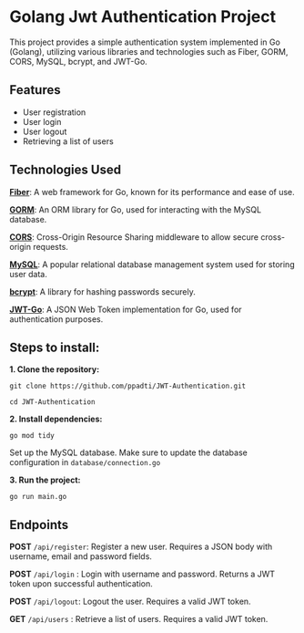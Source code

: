 # Golang Jwt Authentication Project
This project provides a simple authentication system implemented in Go (Golang), utilizing various libraries and technologies such as Fiber, GORM, CORS, MySQL, bcrypt, and JWT-Go.

## Features
  - User registration
  - User login
  - User logout
  - Retrieving a list of users


## Technologies Used
 **[Fiber](https://docs.gofiber.io/)**: A web framework for Go, known for its performance and ease of use.

**[GORM](https://gorm.io/docs/)**: An ORM library for Go, used for interacting with the MySQL database.

**[CORS](https://docs.gofiber.io/api/middleware/cors/)**: Cross-Origin Resource Sharing middleware to allow secure cross-origin requests.

**[MySQL](https://docs.fedoraproject.org/en-US/quick-docs/installing-mysql-mariadb/#_installing_mysql_on_fedora)**: A popular relational database management system used for storing user data.

**[bcrypt](https://pkg.go.dev/golang.org/x/crypto/bcrypt)**: A library for hashing passwords securely.

**[JWT-Go](https://pkg.go.dev/github.com/dgrijalva/jwt-go)**: A JSON Web Token implementation for Go, used for authentication purposes.

## Steps to install:
**1. Clone the repository:**
   
`git clone https://github.com/ppadti/JWT-Authentication.git`

`cd JWT-Authentication`

**2. Install dependencies:**

`go mod tidy`

Set up the MySQL database. Make sure to update the database configuration in `database/connection.go`

**3. Run the project:**

 `go run main.go`

## Endpoints
**POST** `/api/register`: Register a new user. Requires a JSON body with username, email and password fields.

**POST** `/api/login` : Login with username and password. Returns a JWT token upon successful authentication.

**POST** `/api/logout`: Logout the user. Requires a valid JWT token.

**GET** `/api/users` : Retrieve a list of users. Requires a valid JWT token.
 

